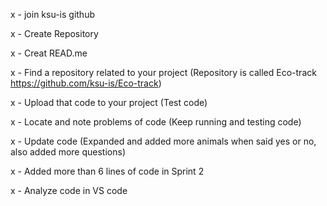 x - join ksu-is github

x - Create Repository 

x - Creat READ.me

x - Find a repository related to your project (Repository is called Eco-track https://github.com/ksu-is/Eco-track)

x - Upload that code to your project (Test code)

x - Locate and note problems of code (Keep running and testing code)

x - Update code (Expanded and added more animals when said yes or no, also added more questions)

x - Added more than 6 lines of code in Sprint 2

x - Analyze code in VS code
